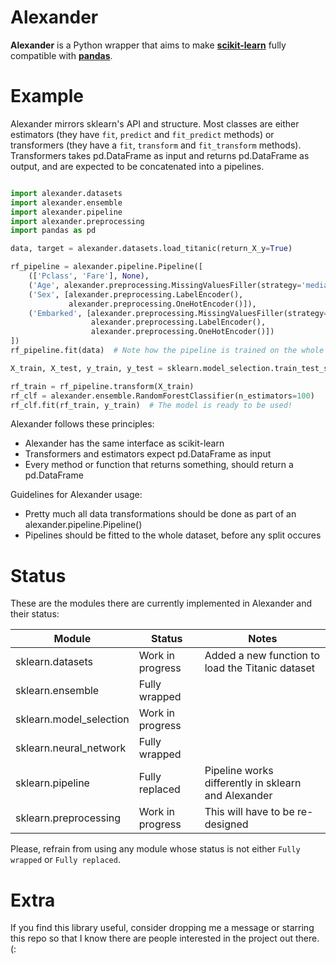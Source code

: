 # Alexander
**Alexander** is a Python wrapper that aims to make [**scikit-learn**](http://scikit-learn.org/) fully compatible with [**pandas**](http://pandas.pydata.org/pandas-docs/stable/index.html).

# Example
Alexander mirrors sklearn's API and structure. Most classes are either estimators (they have `fit`, `predict` and `fit_predict` methods) or transformers (they have a `fit`, `transform` and `fit_transform` methods). Transformers takes pd.DataFrame as input and returns pd.DataFrame as output, and are expected to be concatenated into a pipelines.

```python

import alexander.datasets
import alexander.ensemble
import alexander.pipeline
import alexander.preprocessing
import pandas as pd

data, target = alexander.datasets.load_titanic(return_X_y=True)

rf_pipeline = alexander.pipeline.Pipeline([
    (['Pclass', 'Fare'], None),
    ('Age', alexander.preprocessing.MissingValuesFiller(strategy='median')),
    ('Sex', [alexander.preprocessing.LabelEncoder(),
             alexander.preprocessing.OneHotEncoder()]),
    ('Embarked', [alexander.preprocessing.MissingValuesFiller(strategy='most_frequent'),
                  alexander.preprocessing.LabelEncoder(),
                  alexander.preprocessing.OneHotEncoder()])
])
rf_pipeline.fit(data)  # Note how the pipeline is trained on the whole dataset

X_train, X_test, y_train, y_test = sklearn.model_selection.train_test_split(data, target, test_size=0.2))

rf_train = rf_pipeline.transform(X_train)
rf_clf = alexander.ensemble.RandomForestClassifier(n_estimators=100)
rf_clf.fit(rf_train, y_train)  # The model is ready to be used!

```

Alexander follows these principles:

- Alexander has the same interface as scikit-learn
- Transformers and estimators expect pd.DataFrame as input
- Every method or function that returns something, should return a pd.DataFrame

Guidelines for Alexander usage:

- Pretty much all data transformations should be done as part of an alexander.pipeline.Pipeline()
- Pipelines should be fitted to the whole dataset, before any split occures


# Status
These are the modules there are currently implemented in Alexander and their status:

| Module                  | Status           | Notes                                                |
|-------------------------|------------------|------------------------------------------------------|
| sklearn.datasets        | Work in progress | Added a new function to load the Titanic dataset     |
| sklearn.ensemble        | Fully wrapped    |                                                      |
| sklearn.model_selection | Work in progress |                                                      |
| sklearn.neural_network  | Fully wrapped    |                                                      |
| sklearn.pipeline        | Fully replaced   | Pipeline works differently in sklearn and Alexander  |
| sklearn.preprocessing   | Work in progress | This will have to be re-designed                     |

Please, refrain from using any module whose status is not either `Fully wrapped` or `Fully replaced`.

# Extra
If you find this library useful, consider dropping me a message or starring this repo so that I know there are people interested in the project out there. (: